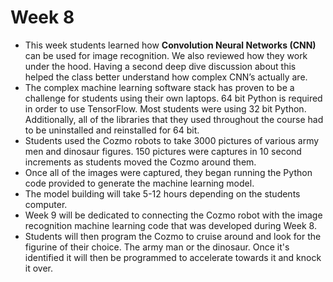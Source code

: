 # Week 8

- This week students learned how **Convolution Neural Networks (CNN)** can be used for image recognition. We also reviewed how they work under the hood. Having a second deep dive discussion about this helped the class better understand how complex CNN’s actually are.
- The complex machine learning software stack has proven to be a challenge for students using their own laptops. 64 bit Python is required in order to use TensorFlow. Most students were using 32 bit Python. Additionally, all of the libraries that they used throughout the course had to be uninstalled and reinstalled for 64 bit.
- Students used the Cozmo robots to take 3000 pictures of various army men and dinosaur figures. 150 pictures were captures in 10 second increments as students moved the Cozmo around them.
- Once all of the images were captured, they began running the Python code provided to generate the machine learning model.
- The model building will take 5-12 hours depending on the students computer.
- Week 9 will be dedicated to connecting the Cozmo robot with the image recognition machine learning code that was developed during Week 8.
- Students will then program the Cozmo to cruise around and look for the figurine of their choice. The army man or the dinosaur. Once it's identified it will then be programmed to accelerate towards it and knock it over.
